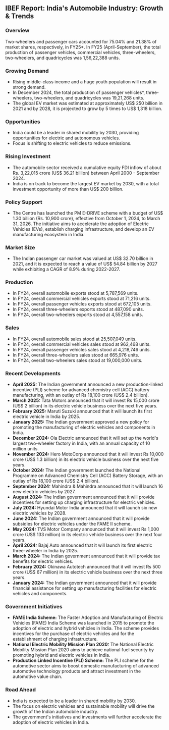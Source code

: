 ## IBEF Report: India's Automobile Industry: Growth & Trends

### Overview
Two-wheelers and passenger cars accounted for 75.04% and 21.38% of market shares, respectively, in FY25*. In FY25 (April-September), the total production of passenger vehicles, commercial vehicles, three-wheelers, two-wheelers, and quadricycles was 1,56,22,388 units.

### Growing Demand
* Rising middle-class income and a huge youth population will result in strong demand.
* In December 2024, the total production of passenger vehicles*, three-wheelers, two-wheelers, and quadricycles was 19,21,268 units.
* The global EV market was estimated at approximately US$ 250 billion in 2021 and by 2028, it is projected to grow by 5 times to US$ 1,318 billion.

### Opportunities
* India could be a leader in shared mobility by 2030, providing opportunities for electric and autonomous vehicles.
* Focus is shifting to electric vehicles to reduce emissions.

### Rising Investment
* The automobile sector received a cumulative equity FDI inflow of about Rs. 3,22,015 crore (US$ 36.21 billion) between April 2000 - September 2024.
* India is on track to become the largest EV market by 2030, with a total investment opportunity of more than US$ 200 billion.

### Policy Support
* The Centre has launched the PM E-DRIVE scheme with a budget of US$ 1.30 billion (Rs. 10,900 crore), effective from October 1, 2024, to March 31, 2026. The initiative aims to accelerate the adoption of Electric Vehicles (EVs), establish charging infrastructure, and develop an EV manufacturing ecosystem in India.

### Market Size
* The Indian passenger car market was valued at US$ 32.70 billion in 2021, and it is expected to reach a value of US$ 54.84 billion by 2027 while exhibiting a CAGR of 8.9% during 2022-2027.

### Production
* In FY24, overall automobile exports stood at 5,787,569 units.
* In FY24, overall commercial vehicles exports stood at 71,216 units.
* In FY24, overall passenger vehicles exports stood at 672,105 units.
* In FY24, overall three-wheelers exports stood at 487,090 units.
* In FY24, overall two-wheelers exports stood at 4,557,158 units.

### Sales
* In FY24, overall automobile sales stood at 25,507,049 units.
* In FY24, overall commercial vehicles sales stood at 962,468 units.
* In FY24, overall passenger vehicles sales stood at 4,218,746 units.
* In FY24, overall three-wheelers sales stood at 665,976 units.
* In FY24, overall two-wheelers sales stood at 19,000,000 units.

### Recent Developments
* **April 2025:** The Indian government announced a new production-linked incentive (PLI) scheme for advanced chemistry cell (ACC) battery manufacturing, with an outlay of Rs 18,100 crore (US$ 2.4 billion).
* **March 2025:** Tata Motors announced that it will invest Rs 15,000 crore (US$ 2 billion) in its electric vehicle business over the next five years.
* **February 2025:** Maruti Suzuki announced that it will launch its first electric vehicle in India by 2025.
* **January 2025:** The Indian government approved a new policy for promoting the manufacturing of electric vehicles and components in India.
* **December 2024:** Ola Electric announced that it will set up the world's largest two-wheeler factory in India, with an annual capacity of 10 million units.
* **November 2024:** Hero MotoCorp announced that it will invest Rs 10,000 crore (US$ 1.3 billion) in its electric vehicle business over the next five years.
* **October 2024:** The Indian government launched the National Programme on Advanced Chemistry Cell (ACC) Battery Storage, with an outlay of Rs 18,100 crore (US$ 2.4 billion).
* **September 2024:** Mahindra & Mahindra announced that it will launch 16 new electric vehicles by 2027.
* **August 2024:** The Indian government announced that it will provide incentives for setting up charging infrastructure for electric vehicles.
* **July 2024:** Hyundai Motor India announced that it will launch six new electric vehicles by 2028.
* **June 2024:** The Indian government announced that it will provide subsidies for electric vehicles under the FAME II scheme.
* **May 2024:** TVS Motor Company announced that it will invest Rs 1,000 crore (US$ 133 million) in its electric vehicle business over the next four years.
* **April 2024:** Bajaj Auto announced that it will launch its first electric three-wheeler in India by 2025.
* **March 2024:** The Indian government announced that it will provide tax benefits for electric vehicles.
* **February 2024:** Okinawa Autotech announced that it will invest Rs 500 crore (US$ 67 million) in its electric vehicle business over the next three years.
* **January 2024:** The Indian government announced that it will provide financial assistance for setting up manufacturing facilities for electric vehicles and components.

### Government Initiatives
* **FAME India Scheme:** The Faster Adoption and Manufacturing of Electric Vehicles (FAME) India Scheme was launched in 2015 to promote the adoption of electric and hybrid vehicles in India. The scheme provides incentives for the purchase of electric vehicles and for the establishment of charging infrastructure.
* **National Electric Mobility Mission Plan 2020:** The National Electric Mobility Mission Plan 2020 aims to achieve national fuel security by promoting hybrid and electric vehicles in India.
* **Production Linked Incentive (PLI) Scheme:** The PLI scheme for the automotive sector aims to boost domestic manufacturing of advanced automotive technology products and attract investment in the automotive value chain.

### Road Ahead
* India is expected to be a leader in shared mobility by 2030.
* The focus on electric vehicles and sustainable mobility will drive the growth of the Indian automobile industry.
* The government's initiatives and investments will further accelerate the adoption of electric vehicles in India.

